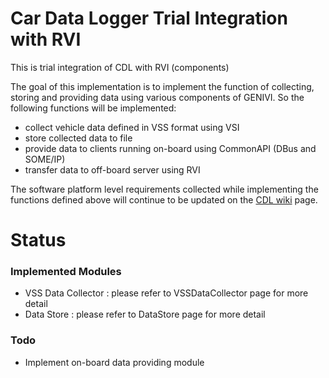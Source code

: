 # Car Data Logger Trial Integration with RVI

This is trial integration of CDL with RVI (components)

The goal of this implementation is to implement the function of collecting, storing and providing data using various components of GENIVI.
So the following functions will be implemented:
* collect vehicle data defined in VSS format using VSI
* store collected data to file
* provide data to clients running on-board using CommonAPI (DBus and SOME/IP)
* transfer data to off-board server using RVI

The software platform level requirements collected while implementing the functions defined above will continue to be updated on the [CDL wiki](https://collab.genivi.org/wiki/display/genivi/cdl+software+platform+level+use+cases) page.

# Status

### Implemented Modules
* VSS Data Collector : please refer to VSSDataCollector page for more detail
* Data Store         : please refer to DataStore page for more detail

### Todo
* Implement on-board data providing module


